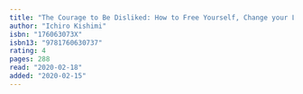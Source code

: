 ```yaml
---
title: "The Courage to Be Disliked: How to Free Yourself, Change your Life and Achieve Real Happiness"
author: "Ichiro Kishimi"
isbn: "176063073X"
isbn13: "9781760630737"
rating: 4
pages: 288
read: "2020-02-18"
added: "2020-02-15"
---
```


